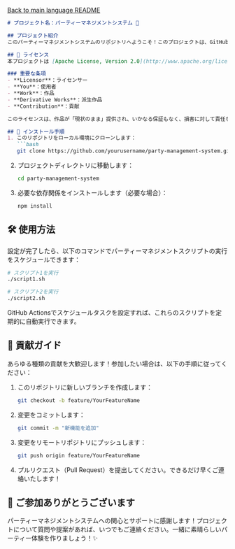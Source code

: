 [Back to main language README](README.md)

```markdown
# プロジェクト名：パーティーマネジメントシステム 🎉

## プロジェクト紹介
このパーティーマネジメントシステムのリポジトリへようこそ！このプロジェクトは、GitHub Actionsを使用してパーティー管理プロセスを自動化することを目指しています。2つのスクリプトをスケジュール実行することで、パーティープランニングと管理プロセスを簡素化・最適化します。このシステムは効率を向上させ、チームワークを強化します。

## 📜 ライセンス
本プロジェクトは [Apache License, Version 2.0](http://www.apache.org/licenses/LICENSE-2.0) に従います。このライセンスは、ソフトウェアおよびその他の作品の使用、複製、配布に関する条項と条件を提供します。また、特定の条件のもとで派生作品を修正および再配布することも許可します。

### 重要な条項
- **Licensor**：ライセンサー
- **You**：使用者
- **Work**：作品
- **Derivative Works**：派生作品
- **Contribution**：貢献

このライセンスは、作品が「現状のまま」提供され、いかなる保証もなく、損害に対して責任を負わないことを強調しています。ライセンスを使用する際は、ライセンス条項を遵守してください。

## 🚀 インストール手順
1. このリポジトリをローカル環境にクローンします：
   ```bash
   git clone https://github.com/yourusername/party-management-system.git
   ```
2. プロジェクトディレクトリに移動します：
   ```bash
   cd party-management-system
   ```
3. 必要な依存関係をインストールします（必要な場合）：
   ```bash
   npm install
   ```

## 🛠️ 使用方法
設定が完了したら、以下のコマンドでパーティーマネジメントスクリプトの実行をスケジュールできます：
```bash
# スクリプト1を実行
./script1.sh

# スクリプト2を実行
./script2.sh
```

GitHub Actionsでスケジュールタスクを設定すれば、これらのスクリプトを定期的に自動実行できます。

## 🤝 貢献ガイド
あらゆる種類の貢献を大歓迎します！参加したい場合は、以下の手順に従ってください：
1. このリポジトリに新しいブランチを作成します：
   ```bash
   git checkout -b feature/YourFeatureName
   ```
2. 変更をコミットします：
   ```bash
   git commit -m "新機能を追加"
   ```
3. 変更をリモートリポジトリにプッシュします：
   ```bash
   git push origin feature/YourFeatureName
   ```
4. プルリクエスト（Pull Request）を提出してください。できるだけ早くご連絡いたします！

## 🎉 ご参加ありがとうございます
パーティーマネジメントシステムへの関心とサポートに感謝します！プロジェクトについて質問や提案があれば、いつでもご連絡ください。一緒に素晴らしいパーティー体験を作りましょう！✨
```